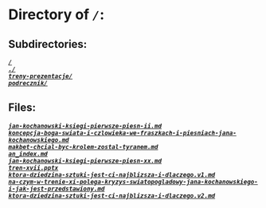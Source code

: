 # Directory of *`/`*:
## Subdirectories:
[***`/`***](/)\
[***`./`***](./)\
[***`treny-prezentacje/`***](treny-prezentacje/)\
[***`podrecznik/`***](podrecznik/)
## Files:
[***`jan-kochanowski-ksiegi-pierwsze-piesn-ii.md`***](jan-kochanowski-ksiegi-pierwsze-piesn-ii.md)\
[***`koncepcja-boga-swiata-i-czlowieka-we-fraszkach-i-piesniach-jana-kochanowskiego.md`***](koncepcja-boga-swiata-i-czlowieka-we-fraszkach-i-piesniach-jana-kochanowskiego.md)\
[***`makbet-chcial-byc-krolem-zostal-tyranem.md`***](makbet-chcial-byc-krolem-zostal-tyranem.md)\
[***`an_index.md`***](an_index.md)\
[***`jan-kochanowski-ksiegi-pierwsze-piesn-xx.md`***](jan-kochanowski-ksiegi-pierwsze-piesn-xx.md)\
[***`tren-xvii.pptx`***](tren-xvii.pptx)\
[***`ktora-dziedzina-sztuki-jest-ci-najblizsza-i-dlaczego.v1.md`***](ktora-dziedzina-sztuki-jest-ci-najblizsza-i-dlaczego.v1.md)\
[***`na-czym-w-trenie-xi-polega-kryzys-swiatopogladowy-jana-kochanowskiego-i-jak-jest-przedstawiony.md`***](na-czym-w-trenie-xi-polega-kryzys-swiatopogladowy-jana-kochanowskiego-i-jak-jest-przedstawiony.md)\
[***`ktora-dziedzina-sztuki-jest-ci-najblizsza-i-dlaczego.v2.md`***](ktora-dziedzina-sztuki-jest-ci-najblizsza-i-dlaczego.v2.md)
